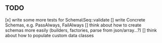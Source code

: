 TODO
---

[x] write some more tests for Schema\Seq::validate
[] write Concrete Schemas, e.g. PassAlways, FailAlways
[] think about how to create schemas more easily (builders, factories, parse from json/array...?)
[] think about how to populate custom data classes

